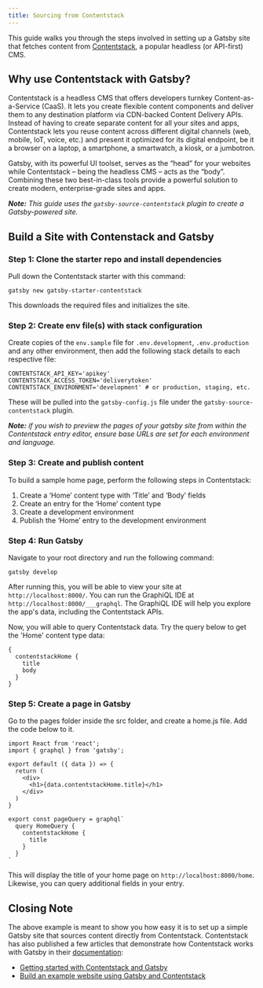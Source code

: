 ```yaml
---
title: Sourcing from Contentstack
---
```


This guide walks you through the steps involved in setting up a Gatsby site that fetches content from [Contentstack](https://www.contentstack.com/), a popular headless (or API-first) CMS.

## Why use Contentstack with Gatsby?

Contentstack is a headless CMS that offers developers turnkey Content-as-a-Service (CaaS). It lets you create flexible content components and deliver them to any destination platform via CDN-backed Content Delivery APIs. Instead of having to create separate content for all your sites and apps, Contentstack lets you reuse content across different digital channels (web, mobile, IoT, voice, etc.) and present it optimized for its digital endpoint, be it a browser on a laptop, a smartphone, a smartwatch, a kiosk, or a jumbotron.

Gatsby, with its powerful UI toolset, serves as the “head” for your websites while Contentstack – being the headless CMS – acts as the “body”. Combining these two best-in-class tools provide a powerful solution to create modern, enterprise-grade sites and apps.

***Note:** This guide uses the `gatsby-source-contentstack` plugin to create a Gatsby-powered site.*

## Build a Site with Contenstack and Gatsby

### Step 1: Clone the starter repo and install dependencies

Pull down the Contentstack starter with this command:

`gatsby new gatsby-starter-contentstack`

This downloads the required files and initializes the site.

### Step 2: Create env file(s) with stack configuration

Create copies of the `env.sample` file for `.env.development`, `.env.production` and any other environment, then add the following stack details to each respective file:

    CONTENTSTACK_API_KEY='apikey'
    CONTENTSTACK_ACCESS_TOKEN='deliverytoken'
    CONTENTSTACK_ENVIRONMENT='development' # or production, staging, etc.
    

These will be pulled into the `gatsby-config.js` file under the `gatsby-source-contentstack` plugin.

***Note:** if you wish to preview the pages of your gatsby site from within the Contentstack entry editor, ensure base URLs are set for each environment and language.*

### Step 3: Create and publish content

To build a sample home page, perform the following steps in Contentstack:

1. Create a ‘Home’ content type with ‘Title’ and ‘Body’ fields
2. Create an entry for the ‘Home’ content type
3. Create a development environment
4. Publish the ‘Home’ entry to the development environment

### Step 4: Run Gatsby

Navigate to your root directory and run the following command:

`gatsby develop`

After running this, you will be able to view your site at `http://localhost:8000/`. You can run the GraphiQL IDE at `http://localhost:8000/___graphql`. The GraphiQL IDE will help you explore the app's data, including the Contentstack APIs.

Now, you will able to query Contentstack data. Try the query below to get the 'Home' content type data:

    {
      contentstackHome {
        title
        body
      }
    }
    

### Step 5: Create a page in Gatsby

Go to the pages folder inside the src folder, and create a home.js file. Add the code below to it.

    import React from 'react';
    import { graphql } from 'gatsby';
    
    export default ({ data }) => {
      return (
        <div>
          <h1>{data.contentstackHome.title}</h1>
        </div>
      )
    }
    
    export const pageQuery = graphql`
      query HomeQuery {
        contentstackHome {
          title
        }
      }
    `
    

This will display the title of your home page on `http://localhost:8000/home`. Likewise, you can query additional fields in your entry.

## Closing Note

The above example is meant to show you how easy it is to set up a simple Gatsby site that sources content directly from Contentstack. Contentstack has also published a few articles that demonstrate how Contentstack works with Gatsby in their [documentation](https://www.contentstack.com/docs/?utm_source=gatsby&utm_medium=referral&utm_campaign=2019_06_17_sourcing_from_contentstack):

- [Getting started with Contentstack and Gatsby](https://www.contentstack.com/docs/example-apps/build-a-sample-website-using-gatsby-and-contentstack?utm_source=gatsby&utm_medium=referral&utm_campaign=2019_06_17_sourcing_from_contentstack)
- [Build an example website using Gatsby and Contentstack](https://www.contentstack.com/blog/announcements/best-content-management-platform-2019-siia-codie-award?utm_source=prnewswire&utm_medium=referral&utm_campaign=2019_06_18_best_cms_codie_award)